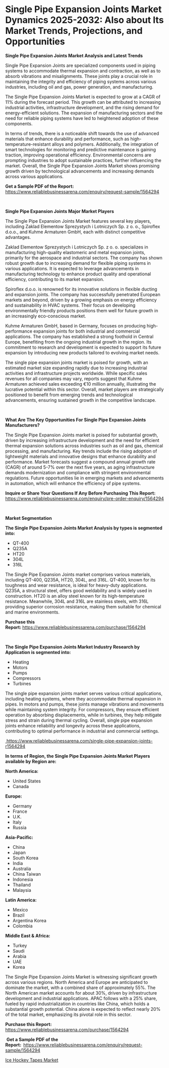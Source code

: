 <p><h1>Single Pipe Expansion Joints Market Dynamics 2025-2032: Also about Its Market Trends, Projections, and Opportunities</h1></p><p><strong>Single Pipe Expansion Joints Market Analysis and Latest Trends</strong></p>
<p><p>Single Pipe Expansion Joints are specialized components used in piping systems to accommodate thermal expansion and contraction, as well as to absorb vibrations and misalignments. These joints play a crucial role in maintaining the integrity and efficiency of piping systems across various industries, including oil and gas, power generation, and manufacturing.</p><p>The Single Pipe Expansion Joints Market is expected to grow at a CAGR of 11% during the forecast period. This growth can be attributed to increasing industrial activities, infrastructure development, and the rising demand for energy-efficient solutions. The expansion of manufacturing sectors and the need for reliable piping systems have led to heightened adoption of these components. </p><p>In terms of trends, there is a noticeable shift towards the use of advanced materials that enhance durability and performance, such as high-temperature-resistant alloys and polymers. Additionally, the integration of smart technologies for monitoring and predictive maintenance is gaining traction, improving operational efficiency. Environmental concerns are prompting industries to adopt sustainable practices, further influencing the market. Overall, the Single Pipe Expansion Joints Market shows promising growth driven by technological advancements and increasing demands across various applications.</p></p>
<p><strong>Get a Sample PDF of the Report:&nbsp;</strong> <a href="https://www.reliablebusinessarena.com/enquiry/request-sample/1564294?utm_campaign=3554&utm_medium=2&utm_source=Github&utm_content=ia&utm_term=02042025&utm_id=single-pipe-expansion-joints">https://www.reliablebusinessarena.com/enquiry/request-sample/1564294</a></p>
<p>&nbsp;</p>
<p><strong>Single Pipe Expansion Joints Major Market Players</strong></p>
<p><p>The Single Pipe Expansion Joints Market features several key players, including Zaklad Elementow Sprezystych i Lotniczych Sp. z o. o., Spiroflex d.o.o., and Kuhme Armaturen GmbH, each with distinct competitive advantages.</p><p>Zaklad Elementow Sprezystych i Lotniczych Sp. z o. o. specializes in manufacturing high-quality elastomeric and metal expansion joints, primarily for the aerospace and industrial sectors. The company has shown robust growth due to increasing demand for flexible piping systems in various applications. It is expected to leverage advancements in manufacturing technology to enhance product quality and operational efficiency, contributing to its market expansion.</p><p>Spiroflex d.o.o. is renowned for its innovative solutions in flexible ducting and expansion joints. The company has successfully penetrated European markets and beyond, driven by a growing emphasis on energy efficiency and sustainability in HVAC systems. Their focus on developing environmentally friendly products positions them well for future growth in an increasingly eco-conscious market. </p><p>Kuhme Armaturen GmbH, based in Germany, focuses on producing high-performance expansion joints for both industrial and commercial applications. The company has established a strong foothold in Central Europe, benefiting from the ongoing industrial growth in the region. Its commitment to research and development is expected to support its future expansion by introducing new products tailored to evolving market needs.</p><p>The single pipe expansion joints market is poised for growth, with an estimated market size expanding rapidly due to increasing industrial activities and infrastructure projects worldwide. While specific sales revenues for all companies may vary, reports suggest that Kuhme Armaturen achieved sales exceeding €10 million annually, illustrating the lucrative potential within this sector. Overall, market players are strategically positioned to benefit from emerging trends and technological advancements, ensuring sustained growth in the competitive landscape.</p></p>
<p>&nbsp;</p>
<p><strong>What Are The Key Opportunities For Single Pipe Expansion Joints Manufacturers?</strong></p>
<p><p>The Single Pipe Expansion Joints market is poised for substantial growth, driven by increasing infrastructure development and the need for efficient thermal expansion solutions across industries such as oil and gas, chemical processing, and manufacturing. Key trends include the rising adoption of lightweight materials and innovative designs that enhance durability and performance. Market forecasts suggest a compound annual growth rate (CAGR) of around 5-7% over the next five years, as aging infrastructure demands modernization and compliance with stringent environmental regulations. Future opportunities lie in emerging markets and advancements in automation, which will enhance the efficiency of pipe systems.</p></p>
<p><strong>Inquire or Share Your Questions If Any Before Purchasing This Report:</strong> <a href="https://www.reliablebusinessarena.com/enquiry/pre-order-enquiry/1564294?utm_campaign=3554&utm_medium=2&utm_source=Github&utm_content=ia&utm_term=02042025&utm_id=single-pipe-expansion-joints">https://www.reliablebusinessarena.com/enquiry/pre-order-enquiry/1564294</a></p>
<p>&nbsp;</p>
<p><strong>Market Segmentation</strong></p>
<p><strong>The Single Pipe Expansion Joints Market Analysis by types is segmented into:</strong></p>
<p><ul><li>QT-400</li><li>Q235A</li><li>HT20</li><li>304L</li><li>316L</li></ul></p>
<p><p>The Single Pipe Expansion Joints market comprises various materials, including QT-400, Q235A, HT20, 304L, and 316L. QT-400, known for its toughness and wear resistance, is ideal for heavy-duty applications. Q235A, a structural steel, offers good weldability and is widely used in construction. HT20 is an alloy steel known for its high-temperature resistance. Meanwhile, 304L and 316L are stainless steels, with 316L providing superior corrosion resistance, making them suitable for chemical and marine environments.</p></p>
<p><strong>Purchase this Report:&nbsp;</strong><a href="https://www.reliablebusinessarena.com/purchase/1564294?utm_campaign=3554&utm_medium=2&utm_source=Github&utm_content=ia&utm_term=02042025&utm_id=single-pipe-expansion-joints">https://www.reliablebusinessarena.com/purchase/1564294</a></p>
<p>&nbsp;</p>
<p><strong>The Single Pipe Expansion Joints Market Industry Research by Application is segmented into:</strong></p>
<p><ul><li>Heating</li><li>Motors</li><li>Pumps</li><li>Compressors</li><li>Turbines</li></ul></p>
<p><p>The single pipe expansion joints market serves various critical applications, including heating systems, where they accommodate thermal expansion in pipes. In motors and pumps, these joints manage vibrations and movements while maintaining system integrity. For compressors, they ensure efficient operation by absorbing displacements, while in turbines, they help mitigate stress and strain during thermal cycling. Overall, single pipe expansion joints enhance reliability and longevity across these applications, contributing to optimal performance in industrial and commercial settings.</p></p>
<p><a href="https://www.reliablebusinessarena.com/single-pipe-expansion-joints-r1564294?utm_campaign=3554&utm_medium=2&utm_source=Github&utm_content=ia&utm_term=02042025&utm_id=single-pipe-expansion-joints">&nbsp;https://www.reliablebusinessarena.com/single-pipe-expansion-joints-r1564294</a></p>
<p><strong>In terms of Region, the Single Pipe Expansion Joints Market Players available by Region are:</strong></p>
<p>
    <p> <strong> North America: </strong>
        <ul>
            <li>United States</li>
            <li>Canada</li>
        </ul>
        </p> 
    <p> <strong> Europe: </strong>
        <ul>
            <li>Germany</li>
            <li>France</li>
            <li>U.K.</li>
            <li>Italy</li>
            <li>Russia</li>
        </ul>
        </p> 
    <p> <strong> Asia-Pacific: </strong>
        <ul>
            <li>China</li>
            <li>Japan</li>
            <li>South Korea</li>
            <li>India</li>
            <li>Australia</li>
            <li>China Taiwan</li>
            <li>Indonesia</li>
            <li>Thailand</li>
            <li>Malaysia</li>
        </ul>
        </p> 
    <p> <strong> Latin America: </strong>
        <ul>
            <li>Mexico</li>
            <li>Brazil</li>
            <li>Argentina Korea</li>
            <li>Colombia</li>
        </ul>
        </p> 
    <p> <strong> Middle East & Africa: </strong>
        <ul>
            <li>Turkey</li>
            <li>Saudi</li>
            <li>Arabia</li>
            <li>UAE</li>
            <li>Korea</li>
        </ul>
    </p>
    </p>
<p><p>The Single Pipe Expansion Joints Market is witnessing significant growth across various regions. North America and Europe are anticipated to dominate the market, with a combined share of approximately 55%. The North American market accounts for about 30%, driven by infrastructure development and industrial applications. APAC follows with a 25% share, fueled by rapid industrialization in countries like China, which holds a substantial growth potential. China alone is expected to reflect nearly 20% of the total market, emphasizing its pivotal role in this sector.</p></p>
<p><strong>Purchase this Report: </strong><a href="https://www.reliablebusinessarena.com/purchase/1564294?utm_campaign=3554&utm_medium=2&utm_source=Github&utm_content=ia&utm_term=02042025&utm_id=single-pipe-expansion-joints">https://www.reliablebusinessarena.com/purchase/1564294</a></p>
<p>&nbsp;<strong>Get a Sample PDF of the Report:&nbsp;&nbsp;</strong><a href="https://www.reliablebusinessarena.com/enquiry/request-sample/1564294?utm_campaign=3554&utm_medium=2&utm_source=Github&utm_content=ia&utm_term=02042025&utm_id=single-pipe-expansion-joints">https://www.reliablebusinessarena.com/enquiry/request-sample/1564294</a></p>
<p><strong></strong></p>
<p><p><a href="https://github.com/willjis/Market-Research-Report-List-1/blob/main/ice-hockey-tapes-market.md?utm_campaign=3554&utm_medium=2&utm_source=Github&utm_content=ia&utm_term=02042025&utm_id=single-pipe-expansion-joints">Ice Hockey Tapes Market</a></p></p>